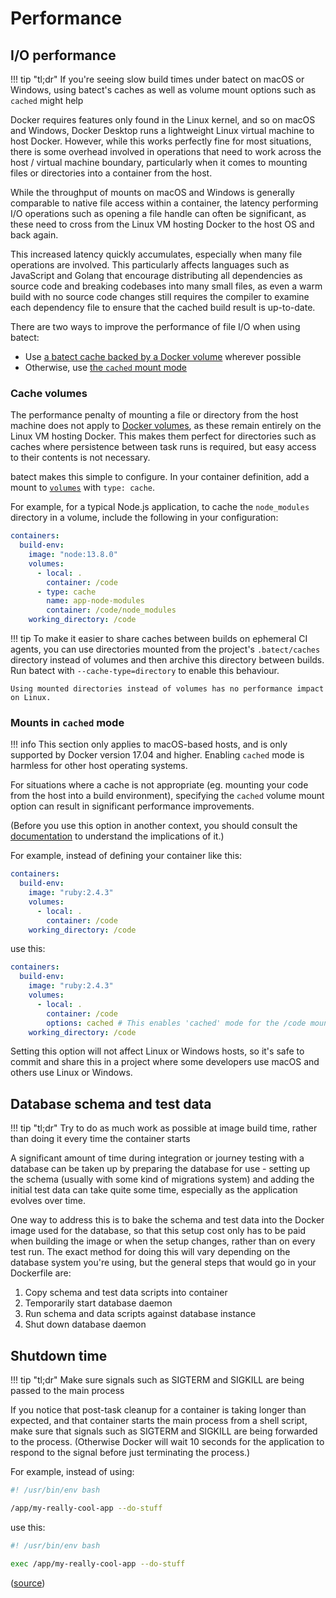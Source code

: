 # Performance

## I/O performance

!!! tip "tl;dr"
    If you're seeing slow build times under batect on macOS or Windows, using batect's caches as well as volume mount options such as `cached` might help

Docker requires features only found in the Linux kernel, and so on macOS and Windows, Docker Desktop runs a lightweight Linux virtual machine
to host Docker. However, while this works perfectly fine for most situations, there is some overhead involved in operations
that need to work across the host / virtual machine boundary, particularly when it comes to mounting files or directories into a container from the host.

While the throughput of mounts on macOS and Windows is generally comparable to native file access within a container, the latency
performing I/O operations such as opening a file handle can often be significant, as these need to cross from the Linux VM hosting Docker to the
host OS and back again.

This increased latency quickly accumulates, especially when many file operations are involved. This particularly affects languages such as JavaScript
and Golang that encourage distributing all dependencies as source code and breaking codebases into many small files, as even a warm build with no source
code changes still requires the compiler to examine each dependency file to ensure that the cached build result is up-to-date.

There are two ways to improve the performance of file I/O when using batect:

* Use [a batect cache backed by a Docker volume](#cache-volumes) wherever possible
* Otherwise, use [the `cached` mount mode](#mounts-in-cached-mode)

### Cache volumes

The performance penalty of mounting a file or directory from the host machine does not apply to [Docker volumes](https://docs.docker.com/storage/volumes/),
as these remain entirely on the Linux VM hosting Docker. This makes them perfect for directories such as caches where persistence between task runs is required,
but easy access to their contents is not necessary.

batect makes this simple to configure. In your container definition, add a mount to [`volumes`](../config/Containers.md#volumes) with `type: cache`.

For example, for a typical Node.js application, to cache the `node_modules` directory in a volume, include the following in your configuration:

```yaml
containers:
  build-env:
    image: "node:13.8.0"
    volumes:
      - local: .
        container: /code
      - type: cache
        name: app-node-modules
        container: /code/node_modules
    working_directory: /code
```

!!! tip
    To make it easier to share caches between builds on ephemeral CI agents, you can use directories mounted from the project's `.batect/caches` directory
    instead of volumes and then archive this directory between builds. Run batect with `--cache-type=directory` to enable this behaviour.

    Using mounted directories instead of volumes has no performance impact on Linux.

### Mounts in `cached` mode

!!! info
    This section only applies to macOS-based hosts, and is only supported by Docker version 17.04 and higher.
    Enabling `cached` mode is harmless for other host operating systems.

For situations where a cache is not appropriate (eg. mounting your code from the host into a build environment), specifying the `cached` volume mount option
can result in significant performance improvements.

(Before you use this option in another context, you should consult the [documentation](https://docs.docker.com/docker-for-mac/osxfs-caching/) to understand the implications of it.)

For example, instead of defining your container like this:

```yaml
containers:
  build-env:
    image: "ruby:2.4.3"
    volumes:
      - local: .
        container: /code
    working_directory: /code
```

use this:

```yaml
containers:
  build-env:
    image: "ruby:2.4.3"
    volumes:
      - local: .
        container: /code
        options: cached # This enables 'cached' mode for the /code mount
    working_directory: /code
```

Setting this option will not affect Linux or Windows hosts, so it's safe to commit and share this in a project where some developers use
macOS and others use Linux or Windows.

## Database schema and test data

!!! tip "tl;dr"
    Try to do as much work as possible at image build time, rather than doing it every time the container starts

A significant amount of time during integration or journey testing with a database can be taken up by preparing the database for
use - setting up the schema (usually with some kind of migrations system) and adding the initial test data can take quite some time,
especially as the application evolves over time.

One way to address this is to bake the schema and test data into the Docker image used for the database, so that this setup cost only
has to be paid when building the image or when the setup changes, rather than on every test run. The exact method for doing this will
vary depending on the database system you're using, but the general steps that would go in your Dockerfile are:

1. Copy schema and test data scripts into container
2. Temporarily start database daemon
3. Run schema and data scripts against database instance
4. Shut down database daemon

## Shutdown time

!!! tip "tl;dr"
    Make sure signals such as SIGTERM and SIGKILL are being passed to the main process

If you notice that post-task cleanup for a container is taking longer than expected, and that container starts the main process from a
shell script, make sure that signals such as SIGTERM and SIGKILL are being forwarded to the process. (Otherwise Docker will wait 10
seconds for the application to respond to the signal before just terminating the process.)

For example, instead of using:

```bash
#! /usr/bin/env bash

/app/my-really-cool-app --do-stuff
```

use this:

```bash
#! /usr/bin/env bash

exec /app/my-really-cool-app --do-stuff
```

([source](https://unix.stackexchange.com/a/196053/258093))
